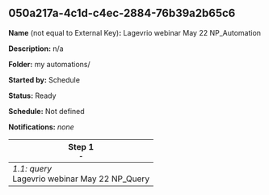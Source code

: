 ## 050a217a-4c1d-c4ec-2884-76b39a2b65c6

**Name** (not equal to External Key)**:** Lagevrio webinar May 22 NP_Automation

**Description:** n/a

**Folder:** my automations/

**Started by:** Schedule

**Status:** Ready

**Schedule:** Not defined

**Notifications:** _none_


| Step 1<br>_<small>-</small>_ |
| --- |
| _1.1: query_<br>Lagevrio webinar May 22 NP_Query |
